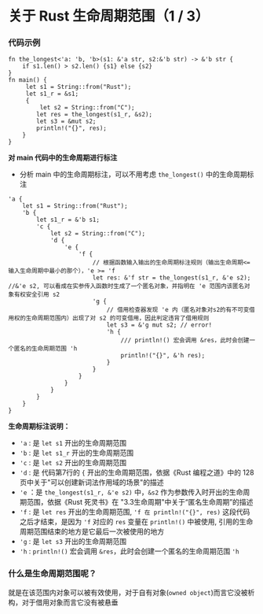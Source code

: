# 关于 Rust 生命周期范围（1 / 3）

### 代码示例
```rust{.line-numbers}
fn the_longest<'a: 'b, 'b>(s1: &'a str, s2:&'b str) -> &'b str {
    if s1.len() > s2.len() {s1} else {s2}
}
fn main() {
     let s1 = String::from("Rust");
     let s1_r = &s1;
     {
         let s2 = String::from("C");
        let res = the_longest(s1_r, &s2);
        let s3 = &mut s2;
        println!("{}", res);
    }
}
```

**对 main 代码中的生命周期进行标注**
* 分析 main 中的生命周期标注，可以不用考虑 `the_longest()` 中的生命周期标注

```rust{.line-numbers}
'a {
    let s1 = String::from("Rust");
    'b {
        let s1_r = &'b s1;
        'c {
            let s2 = String::from("C");
            'd {
                'e {
                    'f {
                        // 根据函数输入输出的生命周期标注规则（输出生命周期<=输入生命周期中最小的那个），'e >= 'f
                        let res: &'f str = the_longest(s1_r, &'e s2);  //&'e s2, 可以看成在实参传入函数时生成了一个匿名对象，并指明在 'e 范围内该匿名对象有权安全引用 s2 
                        'g {
                            // 借用检查器发现 'e 内（匿名对象对s2的有不可变借用权的生命周期范围内）出现了对 s2 的可变借用，因此判定违背了借用规则
                            let s3 = &'g mut s2; // error!
                            'h {
                                /// println!() 宏会调用 &res，此时会创建一个匿名的生命周期范围 'h
                                println!("{}", &'h res);
                            }
                        }
                    }
                }
            }
        }
    }
}
```

**生命周期标注说明：**
- `'a` : 是 `let s1` 开出的生命周期范围
- `'b` : 是 `let s1_r` 开出的生命周期范围
- `'c` : 是 `let s2` 开出的生命周期范围
- `'d` : 是 代码第7行的 `{` 开出的生命周期范围，依据《Rust 编程之道》中的 128 页中关于"可以创建新词法作用域的场景"的描述
- `'e` ：是 `the_longest(s1_r, &'e s2)` 中，`&s2` 作为参数传入时开出的生命周期范围，依据《Rust 死灵书》在 "3.3生命周期"中关于“匿名生命周期”的描述
- `'f` : 是 `let res` 开出的生命周期范围, `'f 在 println!("{}", res)` 这段代码之后才结束，是因为 `'f` 对应的 `res` 变量在 `println!()` 中被使用, 引用的生命周期范围结束的地方是它最后一次被使用的地方
- `'g` : 是 `let s3` 开出的生命周期范围 
- `'h` : `println!()` 宏会调用 `&res`，此时会创建一个匿名的生命周期范围 `'h`

### 什么是生命周期范围呢？
就是在该范围内对象可以被有效使用，对于自有对象(`owned object`)而言它没被析构，对于借用对象而言它没有被悬垂